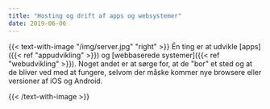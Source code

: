 ```yaml
---
title: "Hosting og drift af apps og websystemer"
date: 2019-06-06
---
```


{{< text-with-image "/img/server.jpg" "right" >}}
Én ting er at udvikle [apps]({{< ref "appudvikling" >}}) og [webbaserede systemer]({{< ref "webudvikling" >}}). Noget andet er at sørge for, at de "bor" et sted og at de bliver ved med at fungere, selvom der måske kommer nye browsere eller versioner af iOS og Android.


{{< /text-with-image >}}